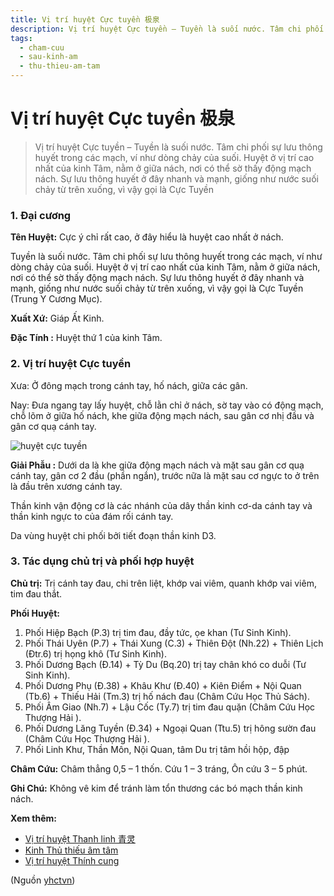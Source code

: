 ```yaml
---
title: Vị trí huyệt Cực tuyền 极泉
description: Vị trí huyệt Cực tuyền – Tuyền là suối nước. Tâm chi phối sự lưu thông huyết trong các mạch, ví như dòng chảy của suối. Huyệt ở vị trí cao nhất của kinh Tâm, nằm ở giữa nách, nơi có thể sờ thấy động mạch nách. Sự lưu thông huyết ở đây nhanh và mạnh, giống như nước suối chảy từ trên xuống, vì vậy gọi là Cực Tuyền 
tags:
  - cham-cuu
  - sau-kinh-am
  - thu-thieu-am-tam
---
```


# Vị trí huyệt Cực tuyền 极泉 

> Vị trí huyệt Cực tuyền – Tuyền là suối nước. Tâm chi phối sự lưu thông huyết trong các mạch, ví như dòng chảy của suối. Huyệt ở vị trí cao nhất của kinh Tâm, nằm ở giữa nách, nơi có thể sờ thấy động mạch nách. Sự lưu thông huyết ở đây nhanh và mạnh, giống như nước suối chảy từ trên xuống, vì vậy gọi là Cực Tuyền 

### 1. Đại cương

**Tên Huyệt:** Cực ý chỉ rất cao, ở đây hiểu là huyệt cao nhất ở nách.

Tuyền là suối nước. Tâm chi phối sự lưu thông huyết trong các mạch, ví như dòng chảy của suối. Huyệt ở vị trí cao nhất của kinh Tâm, nằm ở giữa nách, nơi có thể sờ thấy động mạch nách. Sự lưu thông huyết ở đây nhanh và mạnh, giống như nước suối chảy từ trên xuống, vì vậy gọi là Cực Tuyền (Trung Y Cương Mục).

**Xuất Xứ:** Giáp Ất Kinh.

**Đặc Tính :** Huyệt thứ 1 của kinh Tâm.

### 2. Vị trí huyệt Cực tuyền

Xưa: Ở đông mạch trong cánh tay, hố nách, giữa các gân.

Nay: Đưa ngang tay lấy huyệt, chỗ lằn chỉ ở nách, sờ tay vào có động mạch, chỗ lõm ở giữa hố nách, khe giữa động mạch nách, sau gân cơ nhị đầu và gân cơ quạ cánh tay.

![huyệt cực tuyền](/imgs/yhctvn/huyet-cuc-tuyen-300x169.jpg)

**Giải Phẫu :** Dưới da là khe giữa động mạch nách và mặt sau gân cơ quạ cánh tay, gân cơ 2 đầu (phần ngắn), trước nữa là mặt sau cơ ngực to ở trên là đầu trên xương cánh tay.

Thần kinh vận động cơ là các nhánh của dây thần kinh cơ-da cánh tay và thần kinh ngực to của đám rối cánh tay.

Da vùng huyệt chi phối bởi tiết đoạn thần kinh D3.

### 3. Tác dụng chủ trị và phối hợp huyệt

**Chủ trị:** Trị cánh tay đau, chi trên liệt, khớp vai viêm, quanh khớp vai viêm, tim đau thắt.

**Phối Huyệt:**

1. Phối Hiệp Bạch (P.3) trị tim đau, đầy tức, ọe khan (Tư Sinh Kinh).
2. Phối Thái Uyên (P.7) + Thái Xung (C.3) + Thiên Đột (Nh.22) + Thiên Lịch (Đtr.6) trị họng khô (Tư Sinh Kinh).
3. Phối Dương Bạch (Đ.14) + Tỳ Du (Bq.20) trị tay chân khó co duỗi (Tư Sinh Kinh).
4. Phối Dương Phụ (Đ.38) + Khâu Khư (Đ.40) + Kiên Điểm + Nội Quan (Tb.6) + Thiếu Hải (Tm.3) trị hố nách đau (Châm Cứu Học Thủ Sách).
5. Phối Âm Giao (Nh.7) + Lậu Cốc (Ty.7) trị tim đau quặn (Châm Cứu Học Thượng Hải ).
6. Phối Dương Lăng Tuyền (Đ.34) + Ngoại Quan (Ttu.5) trị hông sườn đau (Châm Cứu Học Thượng Hải ).
7. Phối Linh Khư, Thần Môn, Nội Quan, tâm Du trị tâm hồi hộp, đập

**Châm Cứu:** Châm thẳng 0,5 – 1 thốn. Cứu 1 – 3 tráng, Ôn cứu 3 – 5 phút.

**Ghi Chú:** Không vê kim để tránh làm tổn thương các bó mạch thần kinh nách.

**Xem thêm:**

* [Vị trí huyệt Thanh linh 青灵](/yhctvn/vi-tri-huyet-thanh-linh-%e9%9d%92%e7%81%b5)
* [Kinh Thủ thiếu âm tâm](/yhctvn/kinh-thu-thieu-am-tam)
* [Vị trí huyệt Thính cung](/yhctvn/vi-tri-huyet-thinh-cung-%e5%90%ac%e5%ae%ab)

(Nguồn <a href="https://yhctvn.com/vi-tri-huyet-cuc-tuyen-极泉/" target="_blank">yhctvn</a>)

